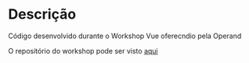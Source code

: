 # Descrição

Código desenvolvido durante o Workshop Vue oferecndio pela Operand

O repositório do workshop pode ser visto [aqui](https://github.com/operandbr/workshop-vue-codecon)

